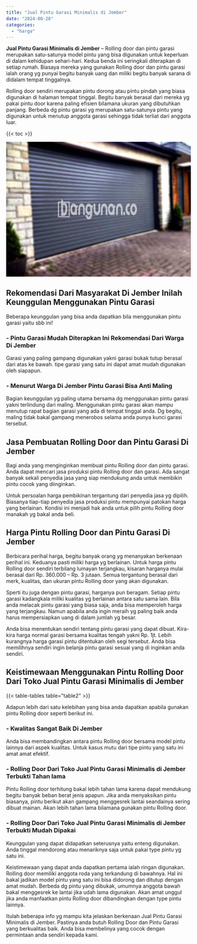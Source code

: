 ```yaml
---
title: "Jual Pintu Garasi Minimalis di Jember"
date: "2024-08-28"
categories: 
  - "harga"
---
```


**Jual Pintu Garasi Minimalis di Jember** – Rolling door dan pintu garasi merupakan satu-satunya model pintu yang bisa digunakan untuk keperluan di dalam kehidupan sehari-hari. Kedua benda ini seringkali diterapkan di setiap rumah. Biasaya mereka yang gunakan Rolling door dan pintu garasi ialah orang yg punyai begitu banyak uang dan miliki begitu banyak sarana di didalam tempat tinggalnya.

Rolling door sendiri merupakan pintu dorong atau pintu pindah yang biasa digunakan di halaman tempat tinggal. Begitu banyak berasal dari mereka yg pakai pintu door karena paling efisien bilamana ukuran yang dibutuhkan panjang. Berbeda dg pintu garasi yg merupakan satu-satunya pintu yang digunakan untuk menutup anggota garasi sehingga tidak terliat dari anggota luar.

{{< toc >}}

![Jual Pintu Garasi Minimalis di Jember](/images/pintu-garasi-64.png)

## Rekomendasi Dari Masyarakat Di Jember Inilah Keunggulan Menggunakan Pintu Garasi

Beberapa keunggulan yang bisa anda dapatkan bila menggunakan pintu garasi yaitu sbb ini!

### \- Pintu Garasi Mudah Diterapkan Ini Rekomendasi Dari Warga Di Jember

Garasi yang paling gampang digunakan yakni garasi bukak tutup berasal dari atas ke bawah. tipe garasi yang satu ini dapat amat mudah digunakan oleh siapapun.

### \- Menurut Warga Di Jember Pintu Garasi Bisa Anti Maling

Bagian keunggulan yg paling utama bersama dg menggunakan pintu garasi yakni terlindung dari maling. Menggunakan pintu garasi akan mampu menutup rapat bagian garasi yang ada di tempat tinggal anda. Dg begitu, maling tidak bakal gampang menerobos selama anda punya kunci garasi tersebut.

## Jasa Pembuatan Rolling Door dan Pintu Garasi Di Jember

Bagi anda yang menginginkan membuat pintu Rolling door dan pintu garasi. Anda dapat mencari jasa produksi pintu Rolling door dan garasi. Ada sangat banyak sekali penyedia jasa yang siap mendukung anda untuk membikin pintu cocok yang diinginkan.

Untuk persoalan harga pembikinan tergantung dari penyedia jasa yg dipilih. Biasanya tiap-tiap penyedia jasa produksi pintu mempunyai patokan harga yang berlainan. Kondisi ini menjadi hak anda untuk pilih pintu Rolling door manakah yg bakal anda beli.

## Harga Pintu Rolling Door dan Pintu Garasi Di Jember

Berbicara perihal harga, begitu banyak orang yg menanyakan berkenaan perihal ini. Keduanya pasti miliki harga yg berlainan. Untuk harga pintu Rolling door sendiri terbilang lumayan terjangkau, kisaran harganya mulai berasal dari Rp. 360.000 – Rp. 3 jutaan. Semua tergantung berasal dari merk, kualitas, dan ukuran pintu Rolling door yang akan digunakan.

Sperti itu juga dengan pintu garasi, harganya pun beragam. Setiap pintu garasi kadangkala miliki kualitas yg berlainan antara satu sama lain. Bila anda melacak pintu garasi yang biasa saja, anda bisa memperoleh harga yang terjangkau. Namun apabila anda ingin meraih yg paling baik anda harus mempersiapkan uang di dalam jumlah yg besar.

Anda bisa menentukan sendiri tentang pintu garasi yang dapat dibuat. Kira-kira harga normal garasi bersama kualitas tengah yakni Rp. 1jt. Lebih kurangnya harga garasi pintu ditentukan oleh segi tersebut. Anda bisa memilihnya sendiri ingin belanja pintu garasi sesuai yang di inginkan anda sendiri.

## Keistimewaan Menggunakan Pintu Rolling Door Dari Toko Jual Pintu Garasi Minimalis di Jember

{{< table-tables table="table2" >}}

Adapun lebih dari satu kelebihan yang bisa anda dapatkan apabila gunakan pintu Rolling door seperti berikut ini.

### \- Kwalitas Sangat Baik Di Jember

Anda bisa membandingkan antara pintu Rolling door bersama model pintu lainnya dari aspek kualitas. Untuk kasus mutu dari tipe pintu yang satu ini amat amat efektif.

### \- Rolling Door Dari Toko Jual Pintu Garasi Minimalis di Jember Terbukti Tahan lama

Pintu Rolling door terhitung bakal lebih tahan lama karena dapat mendukung begitu banyak beban berat jenis apapun. Jika anda menyaksikan pintu biasanya, pintu berikut akan gampang menggesrek lantai seandainya sering dibuat mainan. Akan lebih tahan lama bilamana gunakan pintu Rolling door.

### \- Rolling Door Dari Toko Jual Pintu Garasi Minimalis di Jember Terbukti Mudah Dipakai

Keunggulan yang dapat didapatkan seterusnya yaitu enteng digunakan. Anda tinggal mendorong atau menariknya saja untuk pakai type pintu yg satu ini.

Keistimewaan yang dapat anda dapatkan pertama ialah ringan digunakan. Rolling door memiliki anggota roda yang terkandung di bawahnya. Hal ini bakal jadikan model pintu yang satu ini bisa didorong dan ditutup dengan amat mudah. Berbeda dg pintu yang dibukak, umumnya anggota bawah bakal menggesrek ke lantai jika udah lama digunakan. Akan amat unggul jika anda manfaatkan pintu Rolling door dibandingkan dengan type pintu lainnya.

Itulah beberapa info yg mampu kita jelaskan berkenaan Jual Pintu Garasi Minimalis di Jember. Pastinya anda butuh Rolling Door dan Pintu Garasi yang berkualitas baik. Anda bisa membelinya yang cocok dengan permintaan anda sendiri kepada kami.
